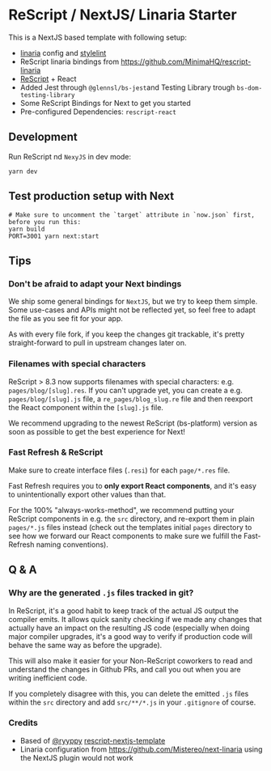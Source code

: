# ReScript / NextJS/ Linaria Starter

This is a NextJS based template with following setup:

- [linaria](https://linaria.dev/) config and [stylelint](https://stylelint.io/)
- ReScript linaria bindings from https://github.com/MinimaHQ/rescript-linaria
- [ReScript](https://rescript-lang.org) + React
- Added Jest through `@glennsl/bs-jest`and Testing Library trough `bs-dom-testing-library`
- Some ReScript Bindings for Next to get you started
- Pre-configured Dependencies: `rescript-react`

## Development

Run ReScript nd `NexyJS` in dev mode:

```
yarn dev
```

## Test production setup with Next

```
# Make sure to uncomment the `target` attribute in `now.json` first, before you run this:
yarn build
PORT=3001 yarn next:start
```

## Tips

### Don't be afraid to adapt your Next bindings

We ship some general bindings for `NextJS`, but we try to keep them simple. Some use-cases and APIs might not be reflected yet, so feel free to adapt the file as you see fit for your app.

As with every file fork, if you keep the changes git trackable, it's pretty straight-forward to pull in upstream changes later on.

### Filenames with special characters

ReScript > 8.3 now supports filenames with special characters: e.g. `pages/blog/[slug].res`.
If you can't upgrade yet, you can create a e.g. `pages/blog/[slug].js` file, a `re_pages/blog_slug.re` file and then reexport the React component within the `[slug].js` file.

We recommend upgrading to the newest ReScript (bs-platform) version as soon as possible to get the best experience for Next!

### Fast Refresh & ReScript

Make sure to create interface files (`.resi`) for each `page/*.res` file.

Fast Refresh requires you to **only export React components**, and it's easy to unintentionally export other values than that.

For the 100% "always-works-method", we recommend putting your ReScript components in e.g. the `src` directory, and re-export them in plain `pages/*.js` files instead (check out the templates initial `pages` directory to see how we forward our React components to make sure we fulfill the Fast-Refresh naming conventions).

## Q & A

### Why are the generated `.js` files tracked in git?

In ReScript, it's a good habit to keep track of the actual JS output the compiler emits. It allows quick sanity checking if we made any changes that actually have an impact on the resulting JS code (especially when doing major compiler upgrades, it's a good way to verify if production code will behave the same way as before the upgrade).

This will also make it easier for your Non-ReScript coworkers to read and understand the changes in Github PRs, and call you out when you are writing inefficient code.

If you completely disagree with this, you can delete the emitted `.js` files within the `src` directory and add `src/**/*.js` in your `.gitignore` of course.

### Credits

 - Based of [@ryyppy](https://github.com/ryyppy) [rescript-nextjs-template](https://github.com/ryyppy/rescript-nextjs-template/)
 - Linaria configuration from https://github.com/Mistereo/next-linaria using the NextJS plugin would not work